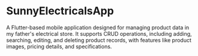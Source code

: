 # SunnyElectricalsApp
A Flutter-based mobile application designed for managing product data in my father's electrical store. It supports CRUD operations, including adding, searching, editing, and deleting product records, with features like product images, pricing details, and specifications.
